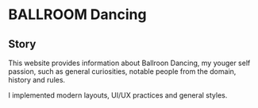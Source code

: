 
# BALLROOM Dancing

## Story

This website provides information about Ballroon Dancing, my youger self passion, such as general curiosities, notable people from the domain, history and rules.

I implemented modern layouts, UI/UX practices and general styles.

#